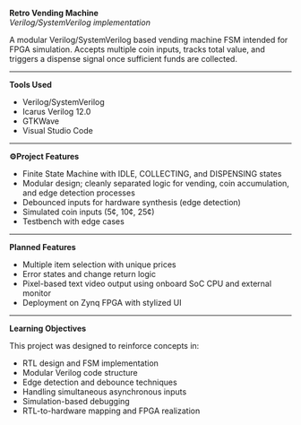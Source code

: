 **Retro Vending Machine**  
*Verilog/SystemVerilog implementation*

A modular Verilog/SystemVerilog based vending machine FSM intended for FPGA simulation. Accepts multiple coin inputs, tracks total value, and triggers a dispense signal once sufficient funds are collected.

---

**Tools Used**

- Verilog/SystemVerilog
- Icarus Verilog 12.0
- GTKWave
- Visual Studio Code

---

**⚙Project Features**

- Finite State Machine with IDLE, COLLECTING, and DISPENSING states
- Modular design; cleanly separated logic for vending, coin accumulation, and edge detection processes
- Debounced inputs for hardware synthesis (edge detection)
- Simulated coin inputs (5¢, 10¢, 25¢)
- Testbench with edge cases

---

**Planned Features**

- Multiple item selection with unique prices
- Error states and change return logic
- Pixel-based text video output using onboard SoC CPU and external monitor
- Deployment on Zynq FPGA with stylized UI

---

**Learning Objectives**

This project was designed to reinforce concepts in:
- RTL design and FSM implementation
- Modular Verilog code structure
- Edge detection and debounce techniques
- Handling simultaneous asynchronous inputs
- Simulation-based debugging
- RTL-to-hardware mapping and FPGA realization



